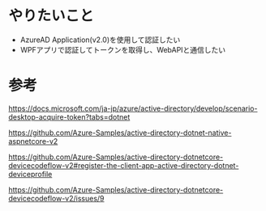 # やりたいこと

* AzureAD Application(v2.0)を使用して認証したい
* WPFアプリで認証してトークンを取得し、WebAPIと通信したい

# 参考

https://docs.microsoft.com/ja-jp/azure/active-directory/develop/scenario-desktop-acquire-token?tabs=dotnet

https://github.com/Azure-Samples/active-directory-dotnet-native-aspnetcore-v2

https://github.com/Azure-Samples/active-directory-dotnetcore-devicecodeflow-v2#register-the-client-app-active-directory-dotnet-deviceprofile

https://github.com/Azure-Samples/active-directory-dotnetcore-devicecodeflow-v2/issues/9